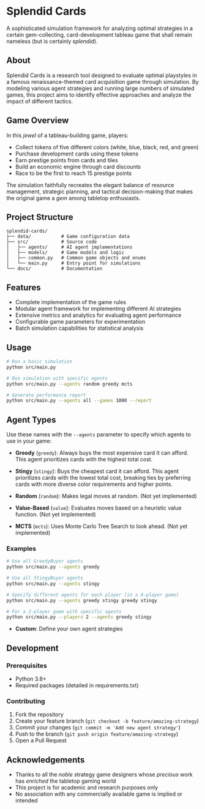 # Splendid Cards

A sophisticated simulation framework for analyzing optimal strategies in a certain gem-collecting, card-development tableau game that shall remain nameless (but is certainly *splendid*).

## About

Splendid Cards is a research tool designed to evaluate optimal playstyles in a famous renaissance-themed card acquisition game through simulation. By modeling various agent strategies and running large numbers of simulated games, this project aims to identify effective approaches and analyze the impact of different tactics.

## Game Overview

In this *jewel* of a tableau-building game, players:

- Collect tokens of five different colors (white, blue, black, red, and green)
- Purchase development cards using these tokens
- Earn prestige points from cards and tiles
- Build an economic engine through card discounts
- Race to be the first to reach 15 prestige points

The simulation faithfully recreates the elegant balance of resource management, strategic planning, and tactical decision-making that makes the original game a *gem* among tabletop enthusiasts.

## Project Structure

```
splendid-cards/
├── data/           # Game configuration data
├── src/            # Source code
│   ├── agents/     # AI agent implementations
│   ├── models/     # Game models and logic
│   ├── common.py   # Common game objects and enums
│   └── main.py     # Entry point for simulations
└── docs/           # Documentation
```

## Features

- Complete implementation of the game rules
- Modular agent framework for implementing different AI strategies
- Extensive metrics and analytics for evaluating agent performance
- Configurable game parameters for experimentation
- Batch simulation capabilities for statistical analysis

## Usage

```bash
# Run a basic simulation
python src/main.py

# Run simulation with specific agents
python src/main.py --agents random greedy mcts

# Generate performance report
python src/main.py --agents all --games 1000 --report
```

## Agent Types

Use these names with the `--agents` parameter to specify which agents to use in your game:

- **Greedy** (`greedy`): Always buys the most expensive card it can afford. This agent prioritizes cards with the highest total cost.

- **Stingy** (`stingy`): Buys the cheapest card it can afford. This agent prioritizes cards with the lowest total cost, breaking ties by preferring cards with more diverse color requirements and higher points.

- **Random** (`random`): Makes legal moves at random. (Not yet implemented)

- **Value-Based** (`value`): Evaluates moves based on a heuristic value function. (Not yet implemented)

- **MCTS** (`mcts`): Uses Monte Carlo Tree Search to look ahead. (Not yet implemented)

### Examples

```bash
# Use all GreedyBuyer agents
python src/main.py --agents greedy

# Use all StingyBuyer agents
python src/main.py --agents stingy

# Specify different agents for each player (in a 4-player game)
python src/main.py --agents greedy stingy greedy stingy

# For a 2-player game with specific agents
python src/main.py --players 2 --agents greedy stingy
```
- **Custom**: Define your own agent strategies

## Development

### Prerequisites

- Python 3.8+
- Required packages (detailed in requirements.txt)

### Contributing

1. Fork the repository
2. Create your feature branch (`git checkout -b feature/amazing-strategy`)
3. Commit your changes (`git commit -m 'Add new agent strategy'`)
4. Push to the branch (`git push origin feature/amazing-strategy`)
5. Open a Pull Request

## Acknowledgements

- Thanks to all the *noble* strategy game designers whose *precious* work has *enriched* the tabletop gaming world
- This project is for academic and research purposes only
- No association with any commercially available game is implied or intended
